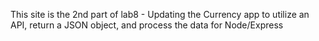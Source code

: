 This site is the 2nd part of lab8 - Updating the Currency app to utilize an API, return a JSON object, and process the data for Node/Express
